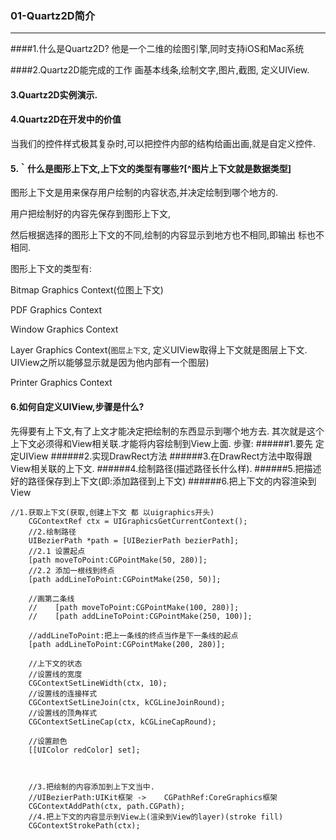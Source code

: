 ### 01-Quartz2D简介
<hr>
####1.什么是Quartz2D?
他是一个二维的绘图引擎,同时支持iOS和Mac系统

####2.Quartz2D能完成的工作
画基本线条,绘制文字,图片,截图, 定义UIView.
#### 3.Quartz2D实例演示.

#### 4.Quartz2D在开发中的价值
当我们的控件样式极其复杂时,可以把控件内部的结构给画出画,就是自定义控件.

####  5.｀什么是图形上下文,上下文的类型有哪些?[^图片上下文就是数据类型]

图形上下文是用来保存用户绘制的内容状态,并决定绘制到哪个地方的.

用户把绘制好的内容先保存到图形上下文,

然后根据选择的图形上下文的不同,绘制的内容显示到地方也不相同,即输出 标也不相同.


图形上下文的类型有:

Bitmap Graphics Context(位图上下文)

PDF Graphics Context

Window Graphics Context

Layer Graphics Context(`图层上下文`, 定义UIView取得上下文就是图层上下文. UIView之所以能够显示就是因为他内部有一个图层)

Printer Graphics Context

#### 6.如何自定义UIView,步骤是什么?
先得要有上下文,有了上文才能决定把绘制的东西显示到哪个地方去. 其次就是这个上下文必须得和View相关联.才能将内容绘制到View上面.
步骤: 
######1.要先 定定UIView
######2.实现DrawRect方法
######3.在DrawRect方法中取得跟View相关联的上下文.
######4.绘制路径(描述路径长什么样).
######5.把描述好的路径保存到上下文(即:添加路径到上下文)
######6.把上下文的内容渲染到View

```
//1.获取上下文(获取,创建上下文 都 以uigraphics开头)
    CGContextRef ctx = UIGraphicsGetCurrentContext();
    //2.绘制路径
    UIBezierPath *path = [UIBezierPath bezierPath];
    //2.1 设置起点
    [path moveToPoint:CGPointMake(50, 280)];
    //2.2 添加一根线到终点
    [path addLineToPoint:CGPointMake(250, 50)];
    
    //画第二条线
    //    [path moveToPoint:CGPointMake(100, 280)];
    //    [path addLineToPoint:CGPointMake(250, 100)];
    
    //addLineToPoint:把上一条线的终点当作是下一条线的起点
    [path addLineToPoint:CGPointMake(200, 280)];
    
    //上下文的状态
    //设置线的宽度
    CGContextSetLineWidth(ctx, 10);
    //设置线的连接样式
    CGContextSetLineJoin(ctx, kCGLineJoinRound);
    //设置线的顶角样式
    CGContextSetLineCap(ctx, kCGLineCapRound);
    
    //设置颜色
    [[UIColor redColor] set];
    
    
    
    //3.把绘制的内容添加到上下文当中.
    //UIBezierPath:UIKit框架 ->    CGPathRef:CoreGraphics框架
    CGContextAddPath(ctx, path.CGPath);
    //4.把上下文的内容显示到View上(渲染到View的layer)(stroke fill)
    CGContextStrokePath(ctx);
```
